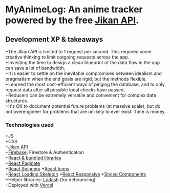 # MyAnimeLog: An anime tracker powered by the free [Jikan API](https://jikan.moe/).  

## Development XP & takeaways  

+The JIkan API is limited to 1 request per second. This required some creative thinking to limit outgoing requests across the app.  
+Investing the time to design a clean blueprint of the data flow in the app can save a lot of bandwidth.   
+It is easier to settle on the inevitable compromises between idealism and pragmatism when the end goals are rigid, but the methods flexible.     
+Learned the most cost-efficient ways of pinging the database, and to only request data after all possible local checks have passed.   
+Reducers can be extremely versatile and convenient for complex data structures.  
+It's OK to document potential future problems (at massive scale), but do not overengineer for problems that are unlikely to ever exist. Time is money.  

### Technologies used    

+JS  
+CSS  
+[Jikan API](https://jikan.moe/)  
+[Firebase](https://firebase.google.com/): Firestore & Authentication     
+[React & bundled libraries](https://reactjs.org/)  
+[React Paginate](https://www.npmjs.com/package/react-paginate)  
+[React Spinners](https://www.davidhu.io/react-spinners/)
+[React Icons](https://react-icons.github.io/react-icons/)  
+[React Loading Skeleton](https://www.npmjs.com/package/react-loading-skeleton)
+[React Responsive](https://www.npmjs.com/package/react-responsive)
+[Styled Components](https://styled-components.com/)    
+Helper libraries: [Lodash](https://lodash.com/ "Lodash") (for debouncing)    
+Deployed with [Vercel](https://vercel.com)
